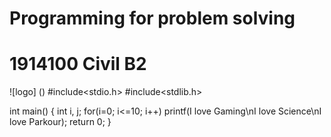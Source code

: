 # Programming for problem solving
# 1914100 Civil B2


![logo] ()
#include<stdio.h>
#include<stdlib.h>

int main()
{
   int i, j;
   for(i=0; i<=10; i++)
   printf(I love Gaming\nI love Science\nI love Parkour);
   return 0;
}
